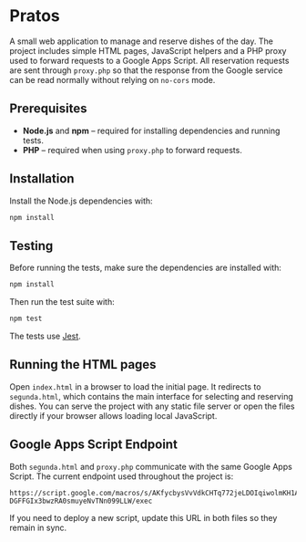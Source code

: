# Pratos

A small web application to manage and reserve dishes of the day. The project includes simple HTML pages, JavaScript helpers and a PHP proxy used to forward requests to a Google Apps Script. All reservation requests are sent through `proxy.php` so that the response from the Google service can be read normally without relying on `no-cors` mode.


## Prerequisites

- **Node.js** and **npm** – required for installing dependencies and running tests.
- **PHP** – required when using `proxy.php` to forward requests.

## Installation

Install the Node.js dependencies with:

```bash
npm install
```

## Testing

Before running the tests, make sure the dependencies are installed with:

```bash
npm install
```

Then run the test suite with:

```bash
npm test
```

The tests use [Jest](https://jestjs.io/).

## Running the HTML pages

Open `index.html` in a browser to load the initial page. It redirects to `segunda.html`, which contains the main interface for selecting and reserving dishes. You can serve the project with any static file server or open the files directly if your browser allows loading local JavaScript.

## Google Apps Script Endpoint

Both `segunda.html` and `proxy.php` communicate with the same Google Apps Script.
The current endpoint used throughout the project is:

```
https://script.google.com/macros/s/AKfycbysVvVdkCHTq772jeLDOIqiwolmKH1AjlzCH-DGFFGIx3bwzRA0smuyeNvTNn099LLW/exec
```

If you need to deploy a new script, update this URL in both files so they remain in sync.
